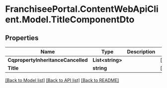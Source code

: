 # FranchiseePortal.ContentWebApiClient.Model.TitleComponentDto

## Properties

Name | Type | Description | Notes
------------ | ------------- | ------------- | -------------
**CqpropertyInheritanceCancelled** | **List&lt;string&gt;** |  | [optional] 
**Title** | **string** |  | [optional] 

[[Back to Model list]](../README.md#documentation-for-models) [[Back to API list]](../README.md#documentation-for-api-endpoints) [[Back to README]](../README.md)

